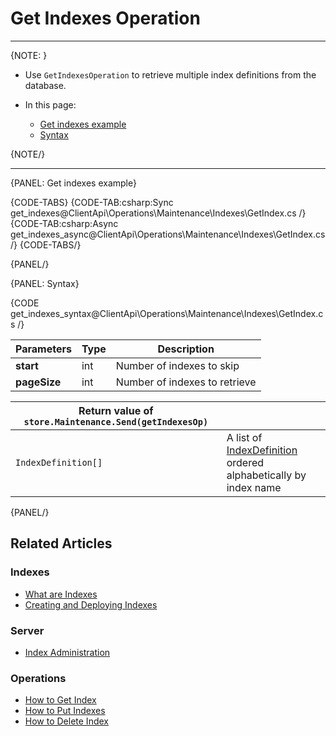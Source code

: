 # Get Indexes Operation

---

{NOTE: }

* Use `GetIndexesOperation` to retrieve multiple index definitions from the database.

* In this page:
    * [Get indexes example](../../../../client-api/operations/maintenance/indexes/get-indexes#get-indexes-example)
    * [Syntax](../../../../client-api/operations/maintenance/indexes/get-indexes#syntax)

{NOTE/}

---

{PANEL: Get indexes example}

{CODE-TABS}
{CODE-TAB:csharp:Sync get_indexes@ClientApi\Operations\Maintenance\Indexes\GetIndex.cs /}
{CODE-TAB:csharp:Async get_indexes_async@ClientApi\Operations\Maintenance\Indexes\GetIndex.cs /}
{CODE-TABS/}

{PANEL/}

{PANEL: Syntax}

{CODE get_indexes_syntax@ClientApi\Operations\Maintenance\Indexes\GetIndex.cs /}

| Parameters | Type | Description |
| - | - | - |
| __start__ | int | Number of indexes to skip |
| __pageSize__ | int | Number of indexes to retrieve |

| Return value of `store.Maintenance.Send(getIndexesOp)` | |
| - | - |
| `IndexDefinition[]` | A list of [IndexDefinition](../../../../client-api/operations/maintenance/indexes/put-indexes#indexDefinition) <br> ordered alphabetically by index name |

{PANEL/}

## Related Articles

### Indexes

- [What are Indexes](../../../../indexes/what-are-indexes)
- [Creating and Deploying Indexes](../../../../indexes/creating-and-deploying)

### Server

- [Index Administration](../../../../server/administration/index-administration)

### Operations

- [How to Get Index](../../../../client-api/operations/maintenance/indexes/get-index)
- [How to Put Indexes](../../../../client-api/operations/maintenance/indexes/put-indexes)
- [How to Delete Index](../../../../client-api/operations/maintenance/indexes/delete-index)
